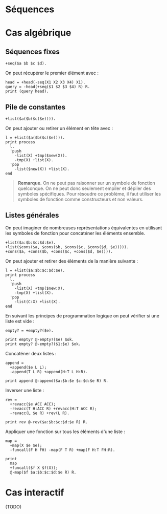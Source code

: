 # Séquences

# Cas algébrique

## Séquences fixes

```
+seq($a $b $c $d).
```

On peut récupérer le premier élément avec :

```
head = +head(-seq(X1 X2 X3 X4) X1).
query = -head(+seq($1 $2 $3 $4) R) R.
print (query head).
```

## Pile de constantes

```
+list($a($b($c($e)))).
```

On peut ajouter ou retirer un élément en tête avec :

```
l = +list($a($b($c($e)))).
print process
  l.
  'push
    -list(X) +tmp($new(X)).
    -tmp(X) +list(X).
  'pop
    -list($new(X)) +list(X).
end
```

> **Remarque.** On ne peut pas raisonner sur un symbole de fonction
quelconque. On ne peut donc seulement empiler et dépiler des symboles
spécifiques. Pour résoudre ce problème, il faut utiliser les symboles
de fonction comme constructeurs et non valeurs.

## Listes générales

On peut imaginer de nombreuses représentations équivalentes en utilisant
les symboles de fonction pour concaténer les éléments ensemble.

```
+list($a:$b:$c:$d:$e).
+list($cons($a, $cons($b, $cons($c, $cons($d, $e))))).
+cons($a, +cons($b, +cons($c, +cons($d, $e)))).
```

On peut ajouter et retirer des éléments de la manière suivante :

```
l = +list($a:$b:$c:$d:$e).
print process
  l.
  'push
    -list(X) +tmp($new:X).
    -tmp(X) +list(X).
  'pop
    -list(C:X) +list(X).
end
```

En suivant les principes de programmation logique on peut vérifier si une
liste est vide :

```
empty? = +empty?($e).

print empty? @-empty?($e) $ok.
print empty? @-empty?($1:$e) $ok.
```

Concaténer deux listes :

```
append =
  +append($e L L);
  -append(T L R) +append(H:T L H:R).

print append @-append($a:$b:$e $c:$d:$e R) R.
```

Inverser une liste :

```
rev =
  +revacc($e ACC ACC);
  -revacc(T H:ACC R) +revacc(H:T ACC R);
  -revacc(L $e R) +rev(L R).

print rev @-rev($a:$b:$c:$d:$e R) R.
```

Appliquer une fonction sur tous les éléments d'une liste :

```
map =
  +map(X $e $e);
  -funcall(F H FH) -map(F T R) +map(F H:T FH:R).

print
  map
  +funcall($f X $f(X));
  @-map($f $a:$b:$c:$d:$e R) R.
```

# Cas interactif

(TODO)
